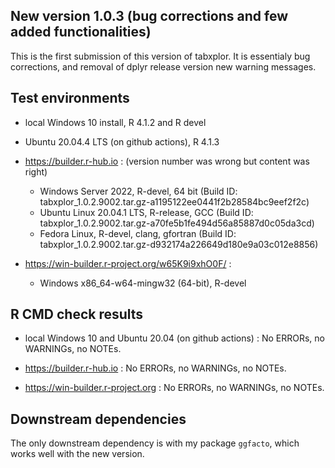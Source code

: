 ## New version 1.0.3 (bug corrections and few added functionalities)
This is the first submission of this version of tabxplor. 
It is essentialy bug corrections, and removal of dplyr release version 
new warning messages.

## Test environments
* local Windows 10 install, R 4.1.2 and R devel
* Ubuntu 20.04.4 LTS (on github actions), R 4.1.3

* https://builder.r-hub.io : (version number was wrong but content was right)
   - Windows Server 2022, R-devel, 64 bit
   (Build ID: tabxplor_1.0.2.9002.tar.gz-a1195122ee0441f2b28584bc9eef2f2c)
   - Ubuntu Linux 20.04.1 LTS, R-release, GCC
   (Build ID: tabxplor_1.0.2.9002.tar.gz-a70fe5b1fe494d56a85887d0c05da3cd)
   - Fedora Linux, R-devel, clang, gfortran
   (Build ID: tabxplor_1.0.2.9002.tar.gz-d932174a226649d180e9a03c012e8856)

* https://win-builder.r-project.org/w65K9i9xhO0F/ : 
   - Windows x86_64-w64-mingw32 (64-bit), R-devel

## R CMD check results
* local Windows 10 and Ubuntu 20.04 (on github actions) :
    No ERRORs, no WARNINGs, no NOTEs. 

* https://builder.r-hub.io : 
    No ERRORs, no WARNINGs, no NOTEs.

* https://win-builder.r-project.org : 
    No ERRORs, no WARNINGs, no NOTEs.

## Downstream dependencies
The only downstream dependency is with my package `ggfacto`, which works well with the 
new version.
